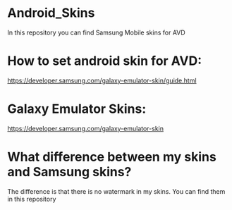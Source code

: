 # Android_Skins
In this repository you can find Samsung Mobile skins for AVD 

# How to set android skin for AVD: 
https://developer.samsung.com/galaxy-emulator-skin/guide.html

# Galaxy Emulator Skins:
https://developer.samsung.com/galaxy-emulator-skin

# What difference between my skins and Samsung skins?
The difference is that there is no watermark in my skins. You can find them in this repository
